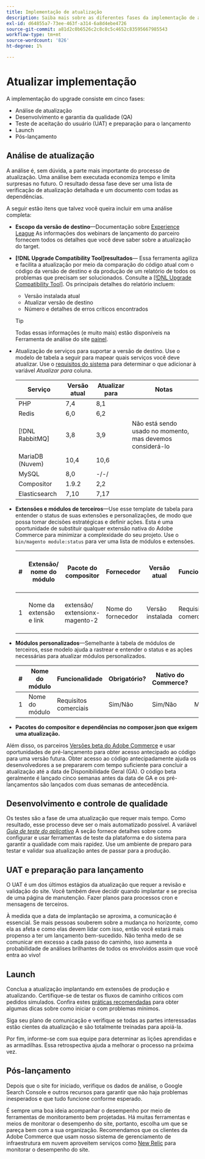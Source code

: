 ```yaml
---
title: Implementação de atualização
description: Saiba mais sobre as diferentes fases da implementação de atualização para projetos do Adobe Commerce.
exl-id: d64855a7-73ee-463f-a314-6a8d4ebe4726
source-git-commit: a81d2c0b6526c2c8c8c5c4652c83595667985543
workflow-type: tm+mt
source-wordcount: '826'
ht-degree: 1%

---
```


# Atualizar implementação

A implementação do upgrade consiste em cinco fases:

- Análise de atualização
- Desenvolvimento e garantia da qualidade (QA)
- Teste de aceitação do usuário (UAT) e preparação para o lançamento
- Launch
- Pós-lançamento

## Análise de atualização

A análise é, sem dúvida, a parte mais importante do processo de atualização. Uma análise bem executada economiza tempo e limita surpresas no futuro. O resultado dessa fase deve ser uma lista de verificação de atualização detalhada e um documento com todas as dependências.

A seguir estão itens que talvez você queira incluir em uma análise completa:

- **Escopo da versão de destino**—Documentação sobre [Experience League](../../release/release-notes/overview.md) As informações dos webinars de lançamento do parceiro fornecem todos os detalhes que você deve saber sobre a atualização do target.

- **[!DNL Upgrade Compatibility Tool]resultados**— Essa ferramenta agiliza e facilita a atualização por meio da comparação do código atual com o código da versão de destino e da produção de um relatório de todos os problemas que precisam ser solucionados. Consulte a [[!DNL Upgrade Compatibility Tool]](../upgrade-compatibility-tool/overview.md). Os principais detalhes do relatório incluem:

   - Versão instalada atual
   - Atualizar versão de destino
   - Número e detalhes de erros críticos encontrados

  >[!TIP]
  >
  >Todas essas informações (e muito mais) estão disponíveis na Ferramenta de análise do site [painel](../../tools/site-wide-analysis-tool/dashboard.md).

- Atualização de serviços para suportar a versão de destino. Use o modelo de tabela a seguir para mapear quais serviços você deve atualizar. Use o [requisitos do sistema](../../installation/system-requirements.md) para determinar o que adicionar à variável _Atualizar para_ coluna.


  | Serviço | Versão atual | Atualizar para | Notas |
  |-----------------|-----------------|------------|----------------------------------------------------------|
  | PHP | 7,4 | 8,1 |                                                          |
  | Redis | 6,0 | 6,2 |                                                          |
  | [!DNL RabbitMQ] | 3,8 | 3,9 | Não está sendo usado no momento, mas devemos considerá-lo |
  | MariaDB (Nuvem) | 10,4 | 10,6 |                                                          |
  | MySQL | 8,0 | -/-/ |                                                          |
  | Compositor | 1.9.2 | 2,2 |                                                          |
  | Elasticsearch | 7,10 | 7,17 |                                                          |

- **Extensões e módulos de terceiros**—Use esse template de tabela para entender o status de suas extensões e personalizações, de modo que possa tomar decisões estratégicas e definir ações. Esta é uma oportunidade de substituir qualquer extensão nativa do Adobe Commerce para minimizar a complexidade do seu projeto. Use o `bin/magento module:status` para ver uma lista de módulos e extensões.

  | # | Extensão/<br>nome do módulo | Pacote do compositor | Fornecedor | Versão atual | Funcionalidade | Compatível com o mais recente<br>Versão do Commerce? | Problemas | Nativo do Commerce? | Ação | Notas |
  |---|-----------------------------|------------------------------------|-------------|-------------------|-----------------------|---------------------------------------------|--------------------------------------------------|---------------------|-------------------------|-------|
  | 1 | Nome da extensão e link | extensão/<br>extensionx-magento-2 | Nome do fornecedor | Versão instalada | Requisitos comerciais | Sim/Não | Lista de problemas identificados com essa extensão | Sim/Não | Manter/Substituir/<br>Remover |       |

- **Módulos personalizados**—Semelhante à tabela de módulos de terceiros, esse modelo ajuda a rastrear e entender o status e as ações necessárias para atualizar módulos personalizados.

  | # | Nome do módulo | Funcionalidade | Obrigatório? | Nativo do Commerce? | Ação | Notas |
  |---|--------------|-----------------------|-----------|---------------------|---------------------|-------|
  | 1 | Nome do módulo | Requisitos comerciais | Sim/Não | Sim/Não | Manter/Substituir/Remover |       |

- **Pacotes do compositor e dependências no composer.json que exigem uma atualização.**

Além disso, os parceiros [Versões beta do Adobe Commerce](../../release/beta.md) e usar oportunidades de pré-lançamento para obter acesso antecipado ao código para uma versão futura. Obter acesso ao código antecipadamente ajuda os desenvolvedores a se prepararem com tempo suficiente para concluir a atualização até a data de Disponibilidade Geral (GA). O código beta geralmente é lançado cinco semanas antes da data de GA e os pré-lançamentos são lançados com duas semanas de antecedência.

## Desenvolvimento e controle de qualidade

Os testes são a fase de uma atualização que requer mais tempo. Como resultado, esse processo deve ser o mais automatizado possível. A variável _[Guia de teste do aplicativo](https://developer.adobe.com/commerce/testing/guide/)_ A seção fornece detalhes sobre como configurar e usar ferramentas de teste da plataforma e do sistema para garantir a qualidade com mais rapidez. Use um ambiente de preparo para testar e validar sua atualização antes de passar para a produção.

## UAT e preparação para lançamento

O UAT é um dos últimos estágios da atualização que requer a revisão e validação do site. Você também deve decidir quando implantar e se precisa de uma página de manutenção. Fazer planos para processos cron e mensagens de terceiros.

À medida que a data de implantação se aproxima, a comunicação é essencial. Se mais pessoas souberem sobre a mudança no horizonte, como ela as afeta e como elas devem lidar com isso, então você estará mais propenso a ter um lançamento bem-sucedido. Não tenha medo de se comunicar em excesso a cada passo do caminho, isso aumenta a probabilidade de análises brilhantes de todos os envolvidos assim que você entra ao vivo!

## Launch

Conclua a atualização implantando em extensões de produção e atualizando. Certifique-se de testar os fluxos de caminho críticos com pedidos simulados. Confira estes [práticas recomendadas](../prepare/best-practices.md) para obter algumas dicas sobre como iniciar o com problemas mínimos.

Siga seu plano de comunicação e verifique se todas as partes interessadas estão cientes da atualização e são totalmente treinadas para apoiá-la.

Por fim, informe-se com sua equipe para determinar as lições aprendidas e as armadilhas. Essa retrospectiva ajuda a melhorar o processo na próxima vez.

## Pós-lançamento

Depois que o site for iniciado, verifique os dados de análise, o Google Search Console e outros recursos para garantir que não haja problemas inesperados e que tudo funcione conforme esperado.

É sempre uma boa ideia acompanhar o desempenho por meio de ferramentas de monitoramento bem projetadas. Há muitas ferramentas e meios de monitorar o desempenho do site, portanto, escolha um que se pareça bem com a sua organização. Recomendamos que os clientes da Adobe Commerce que usam nosso sistema de gerenciamento de infraestrutura em nuvem aproveitem serviços como [New Relic](https://experienceleague.adobe.com/docs/commerce-cloud-service/user-guide/monitor/new-relic/new-relic-service.html) para monitorar o desempenho do site.
